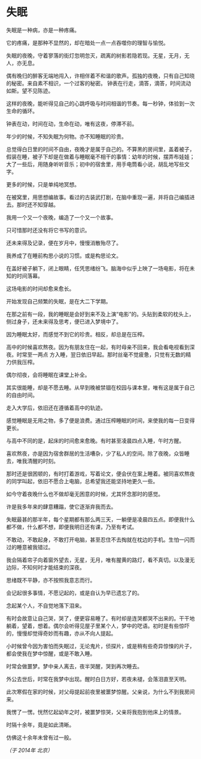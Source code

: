 # 失眠

失眠是一种病，亦是一种疼痛。

它的疼痛，是那种不显然的，却在暗处一点一点吞噬你的理智与愉悦。

失眠的夜晚，守着寥落的街灯忽明忽灭，疏离的树影若隐若现。无星，无月，无人，亦无息。

偶有晚归的醉客无端地闯入，许相伴着不和谐的歌声。孤独的夜晚，只有自己知晓的秘密。来自素不相识，一个过客的秘密。
钟表在行走，滴答，滴答，时间流动如斯。望不见陈迹。

这样的夜晚，能听得见自己的心跳呼吸与时间相谐的节奏。每一秒钟，体验到一次生命的循环。

钟表在动，时间在动，生命在动，唯有这夜，停滞不前。

 

年少的时候，不知失眠为何物。亦不知睡眠的珍贵。

总觉得白日里的时间不自由，夜晚才是属于自己的。不算黑的房间里，盖着被子，假装在睡，被子下却是在做着与睡眠毫不相干的事情：幼年的时候，摆弄布娃娃；大了一些后，用随身听听音乐；初中的宿舍里，用手电筒看小说，胡乱地写些文字。

更多的时候，只是单纯地冥想。

在被窝里，用思想编故事。看过的古装武打剧，在脑中重现一遍，并将自己编插进去。那时还不知穿越。

我用一个又一个夜晚，编造了一个又一个故事。

只可惜那时还没有将它书写的意识。

还未来得及记录，便在岁月中，慢慢消散殆尽了。

我养成了在睡前构思小说的习惯。或是构思论文。

在盖好被子躺下，闭上眼睛，任凭思绪纷飞。脑海中似乎上映了一场电影，将在未知的时间落幕。

这场电影的时间却愈来愈长。

 

开始发现自己频繁的失眠，是在大二下学期。

在那之前有一段，我的睡眠是会好到来不及上演“电影”的。头贴到柔软的枕头上，侧过身子，还未来得及思考，便已进入梦境中了。

因为睡眠太好，而感觉不到它的珍贵。相反，却总是在压榨。

高中的时候喜欢熬夜。因为有朋友住在一起，有时母亲不回来，我会看电视看到深夜。时常至一两点 方入睡，翌日依旧早起。那时丝毫不觉疲惫，只觉有无数的精力供我压榨。

偶尔彻夜，会将睡眠在课堂上补全。

其实很能睡，却是不愿去睡。从早到晚被禁锢在校园与课本里，唯有这是属于自己的自由时间。

走入大学后，依旧还在遵循着高中的轨迹。

感觉睡眠是无用之物，多了便是浪费。通过压榨睡眠的时间，来使我的每一日变得更长。

与高中不同的是，起床的时间愈来愈晚。有时甚至凌晨四点入睡，午时方醒。

喜欢熬夜，亦是因为宿舍群居的生活嘈杂，少了私人的空间。除了夜晚，众皆睡去，唯我清醒的时刻。

那时还是很困顿的，有时打着游戏，写着论文，便会伏在案上睡着。被同喜欢熬夜的同学叫起，依旧不愿合上电脑，总希望我还能坚持地更久一些。

如今守着夜晚什么也不做却毫无困意的时候，尤其怀念那时的感觉。

许是我多年来的肆意糟蹋，使它逐渐弃我而去。

失眠最甚的那半年，每个星期都有那么两三天，一躺便是凌晨四五点。即便我什么都不做，什么都不想，即便我明日还有课，乃至有考试。

不敢动，不敢起身，不敢打开电脑，甚至忍住不去掏就在枕边的手机。生怕一闪而过的睡意被我错过。

我会隔着帘子向着窗外望去，无星，无月，唯有腥黄的路灯，看不真切。以及漫无边际，不知何时才能结束的深夜。

思绪既不平静，亦不按照我意志而行。

会记起很多事情，不愿记起的，或是自认为早已遗忘了的。

念起某个人，不自觉地落下泪来。

有时会故意让自己哭，哭了，便更容易睡了。有时却是连哭都哭不出来的。干干地躺着，望着，想着。偶尔会听得见屋子里某个人，梦中的呓语。初时是有些惊吓的，慢慢却觉得奇妙而有趣，亦从不向人提起。

小时候曾今因为害怕而失眠过，无论鬼片，侦探片，或是稍有些奇异惊悚的片子，都会使我在梦中惊醒，或是不敢入睡。

时常会做噩梦。梦中亲人离去，夜半哭醒，哭到再次睡去。

外公去世后，时常在我梦中出现。醒时白日方好，若夜未褪，会落泪直至天明。

此次寒假在家的时候，对父母提起前夜里被噩梦惊醒。父亲说，为什么不到我房间来。

我愣了一愣。恍然忆起幼年之时，被噩梦惊哭，父亲将我抱到他床上的情景。

时隔十余年，竟是如此清晰。

仿佛这十余年未曾有过一般。

*（于 2014年 北京）*